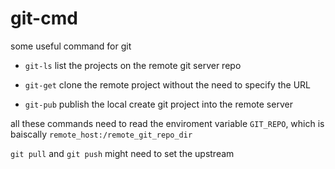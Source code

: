 # git-cmd
some useful command for git

* `git-ls` list the projects on the remote git server repo

* `git-get` clone the remote project without the need to specify the URL

* `git-pub` publish the local create git project into the remote server

all these commands need to read the enviroment variable `GIT_REPO`, which is 
baiscally `remote_host:/remote_git_repo_dir`

`git pull` and `git push` might need to set the upstream
